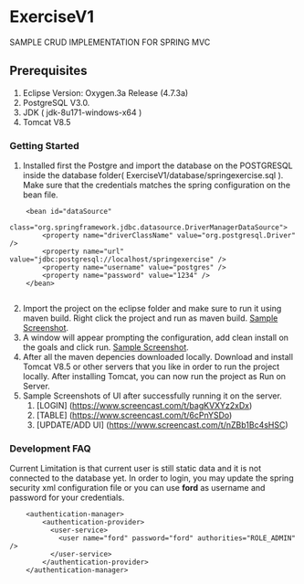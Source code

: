 # ExerciseV1

SAMPLE CRUD IMPLEMENTATION FOR SPRING MVC


## Prerequisites

1. Eclipse Version: Oxygen.3a Release (4.7.3a)
2. PostgreSQL V3.0. 
3. JDK ( jdk-8u171-windows-x64 )
4. Tomcat V8.5

### Getting Started

1. Installed first the Postgre and import the database on the POSTGRESQL inside the database folder( ExerciseV1/database/springexercise.sql ). Make sure that the credentials matches the spring configuration on the bean file. 

```
	<bean id="dataSource"
		class="org.springframework.jdbc.datasource.DriverManagerDataSource">
		<property name="driverClassName" value="org.postgresql.Driver" />
		<property name="url" value="jdbc:postgresql://localhost/springexercise" />
		<property name="username" value="postgres" />
		<property name="password" value="1234" />
	</bean>
  
```

2. Import the project on the eclipse folder and make sure to run it using maven build. Right click the project and run as maven build. [Sample Screenshot](https://www.screencast.com/t/cmWWXNN4M).
3. A window will appear prompting the configuration, add clean install on the goals and click run. [Sample Screenshot](https://www.screencast.com/t/i4jE6hNE).
4. After all the maven depencies downloaded locally. Download and install Tomcat V8.5 or other servers that you like in order to run the project locally. After installing Tomcat, you can now run the project as Run on Server. 
5. Sample Screenshots of UI after successfully running it on the server. 
	1. [LOGIN] (https://www.screencast.com/t/bagKVXYz2xDx)
	2. [TABLE] (https://www.screencast.com/t/6cPnYSDo)
	3. [UPDATE/ADD UI] (https://www.screencast.com/t/nZBb1Bc4sHSC)



###  Development FAQ

Current Limitation is that current user is still static data and it is not connected to the database yet. 
In order to login, you may update the spring security  xml configuration file or you can use  **ford** as username and password for your credentials. 
```
	<authentication-manager>
		<authentication-provider>
		  <user-service>
			<user name="ford" password="ford" authorities="ROLE_ADMIN" />
		  </user-service>
		</authentication-provider>
	</authentication-manager>

```


